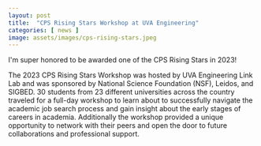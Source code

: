```yaml
---
layout: post
title:  "CPS Rising Stars Workshop at UVA Engineering"
categories: [ news ]
image: assets/images/cps-rising-stars.jpeg
---
```

I'm super honored to be awarded one of the CPS Rising Stars in 2023! 

The 2023 CPS Rising Stars Workshop was hosted by UVA Engineering Link Lab and was sponsored by National Science Foundation (NSF), Leidos, and SIGBED. 30 students from 23 different universities across the country traveled for a full-day workshop to learn about to successfully navigate the academic job search process and gain insight about the early stages of careers in academia. Additionally the workshop provided a unique opportunity to network with their peers and open the door to future collaborations and professional support. 